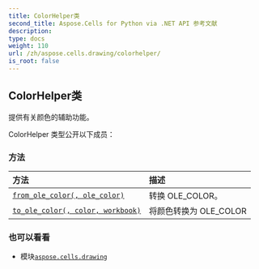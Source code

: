 ```yaml
---
title: ColorHelper类
second_title: Aspose.Cells for Python via .NET API 参考文献
description:
type: docs
weight: 110
url: /zh/aspose.cells.drawing/colorhelper/
is_root: false
---
```

## ColorHelper类
提供有关颜色的辅助功能。



ColorHelper 类型公开以下成员：

### 方法
|方法|描述|
| :- | :- |
| [`from_ole_color(, ole_color)`](/cells/python-net/zh/aspose.cells.drawing/colorhelper/from_ole_color/#int) |转换 OLE_COLOR。|
| [`to_ole_color(, color, workbook)`](/cells/python-net/zh/aspose.cells.drawing/colorhelper/to_ole_color/#aspose.pydrawing.color-aspose.cells.workbook) |将颜色转换为 OLE_COLOR|



### 也可以看看
* 模块[`aspose.cells.drawing`](..)
